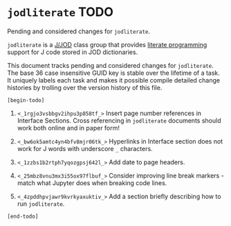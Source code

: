 
`jodliterate` TODO
==================

Pending and considered changes for `jodliterate`.

`jodliterate` is a [J/JOD](https://analyzethedatanotthedrivel.org/the-jod-page/) class group that provides
[literate programming](http://literateprogramming.com/index.html) support
for J code stored in JOD dictionaries.

This document tracks pending and considered changes for `jodliterate`.
The base 36 case insensitive GUID key is stable over the lifetime of a task. It uniquely
labels each task and makes it possible compile detailed change histories
by trolling over the version history of this file.

`[begin-todo]`

1. `<_1rgjo3vsbbgv2ihpu3p858tf_>` Insert page number references in Interface Sections. Cross referencing in
   `jodliterate` documents should work both online and in paper form!

2. `<_bw6ok5amtc4yn4bfv8mjr06tk_>` Hyperlinks in Interface section does not work for J words with underscore `_` characters.

3. `<_1zzbs1b2rtph7yqozgpsj642l_>` Add date to page headers.

4. `<_25mbz8vnu3mx3i55ox97flbuf_>` Consider improving line break markers - match what Jupyter does when breaking code lines.

5. `<_4zpddhpvjawr9kvrkyaxuktiv_>` Add a section briefly describing how to run `jodliterate`.

`[end-todo]`
